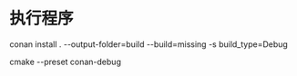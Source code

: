 # 执行程序
conan install . --output-folder=build --build=missing -s build_type=Debug

cmake --preset conan-debug